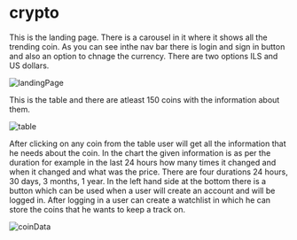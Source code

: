 # crypto
This is the landing page. There is a carousel in it where it shows all the trending coin. As you can see inthe nav bar there is login and sign in button and also an option to chnage the currency. There are two options ILS and US dollars.

![landingPage](https://user-images.githubusercontent.com/101665844/208250445-7b6b1846-6076-4b6e-8be0-9095c721c7fe.PNG)

This is the table and there are atleast 150 coins with the information about them.

![table](https://user-images.githubusercontent.com/101665844/208250719-6dfd77c9-8d58-4ab3-a344-70c16450d6e6.PNG)

After clicking on any coin from the table user will get all the information that he needs about the coin. In the chart the given information is as per the duration for example in the last 24 hours how many times it changed and when it changed and what was the price. There are four durations 24 hours, 30 days, 3 months, 1 year.
In the left hand side at the bottom there is a button which can be used when a user will create an account and will be logged in. After logging in a user can create a watchlist in which he can store the coins that he wants to keep a track on. 

![coinData](https://user-images.githubusercontent.com/101665844/208250951-b40c4493-a421-4837-8abb-458db4dd4cfe.PNG)

